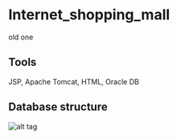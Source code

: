 # Internet_shopping_mall
old one

##	Tools
JSP, Apache Tomcat, HTML, Oracle DB

## Database structure

![alt tag](https://raw.github.com/gowhd20/Internet_shopping_mall/master/graphs/export.bmp)
  
